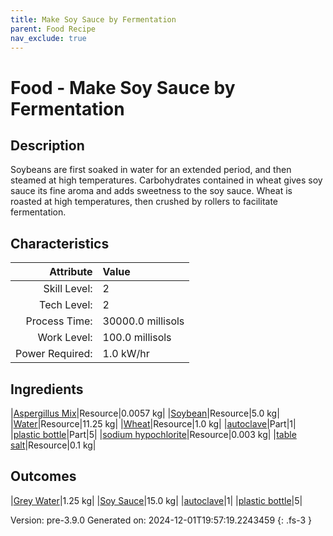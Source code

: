 ```yaml
---
title: Make Soy Sauce by Fermentation
parent: Food Recipe
nav_exclude: true
---
```

# Food - Make Soy Sauce by Fermentation

## Description
Soybeans are first soaked in water for an extended period, and then steamed at high temperatures.&#10;&#9;&#9;Carbohydrates contained in wheat gives soy sauce its fine aroma and adds sweetness to the soy sauce.&#10;&#9;&#9;Wheat is roasted at high temperatures, then crushed by rollers to facilitate fermentation.

## Characteristics

| Attribute      | Value |
|--------:|:------|
|Skill Level:|2|
|Tech Level:|2|
|Process Time:|30000.0 millisols|
|Work Level:|100.0 millisols|
|Power Required:|1.0 kW/hr|

## Ingredients

|[Aspergillus Mix](../resource/aspergillus-mix.html)|Resource|0.0057 kg|
|[Soybean](../resource/soybean.html)|Resource|5.0 kg|
|[Water](../resource/water.html)|Resource|11.25 kg|
|[Wheat](../resource/wheat.html)|Resource|1.0 kg|
|[autoclave](../part/autoclave.html)|Part|1|
|[plastic bottle](../part/plastic-bottle.html)|Part|5|
|[sodium hypochlorite](../resource/sodium-hypochlorite.html)|Resource|0.003 kg|
|[table salt](../resource/table-salt.html)|Resource|0.1 kg|

## Outcomes

|[Grey Water](../resource/grey-water.html)|1.25 kg|
|[Soy Sauce](../resource/soy-sauce.html)|15.0 kg|
|[autoclave](../part/autoclave.html)|1|
|[plastic bottle](../part/plastic-bottle.html)|5|


Version: pre-3.9.0 Generated on: 2024-12-01T19:57:19.2243459
{: .fs-3 }

